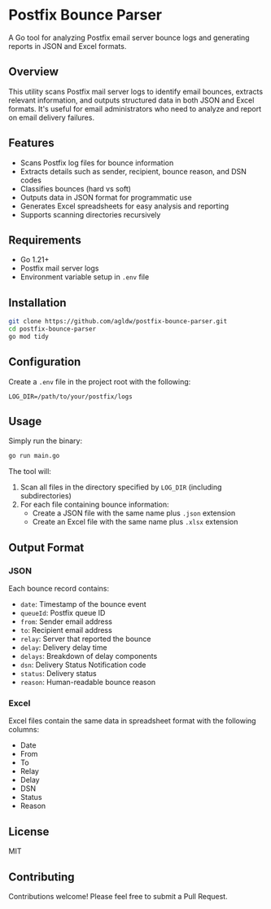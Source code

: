 # Postfix Bounce Parser

A Go tool for analyzing Postfix email server bounce logs and generating reports
in JSON and Excel formats.

## Overview

This utility scans Postfix mail server logs to identify email bounces, extracts
relevant information, and outputs structured data in both JSON and Excel
formats. It's useful for email administrators who need to analyze and report on
email delivery failures.

## Features

- Scans Postfix log files for bounce information
- Extracts details such as sender, recipient, bounce reason, and DSN codes
- Classifies bounces (hard vs soft)
- Outputs data in JSON format for programmatic use
- Generates Excel spreadsheets for easy analysis and reporting
- Supports scanning directories recursively

## Requirements

- Go 1.21+
- Postfix mail server logs
- Environment variable setup in `.env` file

## Installation

```bash
git clone https://github.com/agldw/postfix-bounce-parser.git
cd postfix-bounce-parser
go mod tidy
```

## Configuration

Create a `.env` file in the project root with the following:

```
LOG_DIR=/path/to/your/postfix/logs
```

## Usage

Simply run the binary:

```bash
go run main.go
```

The tool will:

1. Scan all files in the directory specified by `LOG_DIR` (including
   subdirectories)
2. For each file containing bounce information:
   - Create a JSON file with the same name plus `.json` extension
   - Create an Excel file with the same name plus `.xlsx` extension

## Output Format

### JSON

Each bounce record contains:

- `date`: Timestamp of the bounce event
- `queueId`: Postfix queue ID
- `from`: Sender email address
- `to`: Recipient email address
- `relay`: Server that reported the bounce
- `delay`: Delivery delay time
- `delays`: Breakdown of delay components
- `dsn`: Delivery Status Notification code
- `status`: Delivery status
- `reason`: Human-readable bounce reason

### Excel

Excel files contain the same data in spreadsheet format with the following
columns:

- Date
- From
- To
- Relay
- Delay
- DSN
- Status
- Reason

## License

MIT

## Contributing

Contributions welcome! Please feel free to submit a Pull Request.
